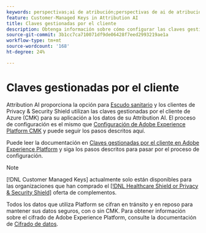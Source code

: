 ```yaml
---
keywords: perspectivas;ai de atribución;perspectivas de ai de atribución;servicio de consulta AAI;consultas de atribución;puntuaciones de atribución; claves administradas por el cliente en AAI
feature: Customer-Managed Keys in Attribution AI
title: Claves gestionadas por el cliente
description: Obtenga información sobre cómo configurar las claves gestionadas por el cliente para Attribution AI.
source-git-commit: 3b1cc7ca710071df9de06428f7eed2993219ae1a
workflow-type: tm+mt
source-wordcount: '168'
ht-degree: 24%

---
```


# Claves gestionadas por el cliente

Attribution AI proporciona la opción para [Escudo sanitario](https://www.adobe.com/trust/compliance/hipaa-ready.html) y los clientes de Privacy &amp; Security Shield utilizan las claves gestionadas por el cliente de Azure (CMK) para su aplicación a los datos de su Attribution AI. El proceso de configuración es el mismo que [Configuración de Adobe Experience Platform CMK](../../../landing/governance-privacy-security/customer-managed-keys.md) y puede seguir los pasos descritos aquí.

Puede leer la documentación en [Claves gestionadas por el cliente en Adobe Experience Platform](../../../landing/governance-privacy-security/encryption.md) y siga los pasos descritos para pasar por el proceso de configuración.

>[!NOTE]
>
>[!DNL Customer Managed Keys] actualmente solo están disponibles para las organizaciones que han comprado el [[!DNL Healthcare Shield or Privacy & Security Shield]](https://experienceleague.adobe.com/docs/blueprints-learn/architecture/vertical-blueprints/healthcare-vertical.html%3Flang%3Den) oferta de complementos.

Todos los datos que utiliza Platform se cifran en tránsito y en reposo para mantener sus datos seguros, con o sin CMK. Para obtener información sobre el cifrado de Adobe Experience Platform, consulte la documentación de [Cifrado de datos](../../../landing/governance-privacy-security/encryption.md).